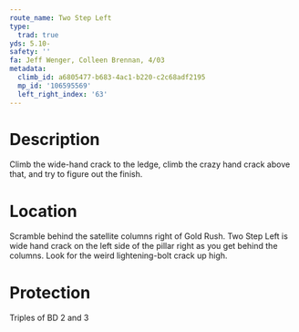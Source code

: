 ```yaml
---
route_name: Two Step Left
type:
  trad: true
yds: 5.10-
safety: ''
fa: Jeff Wenger, Colleen Brennan, 4/03
metadata:
  climb_id: a6805477-b683-4ac1-b220-c2c68adf2195
  mp_id: '106595569'
  left_right_index: '63'
---
```

# Description
Climb the wide-hand crack to the ledge, climb the crazy hand crack above that, and try to figure out the finish.

# Location
Scramble behind the satellite columns right of Gold Rush.  Two Step Left is wide hand crack on the left side of the pillar right as you get behind the columns. Look for the weird lightening-bolt crack up high.

# Protection
Triples of BD 2 and 3
